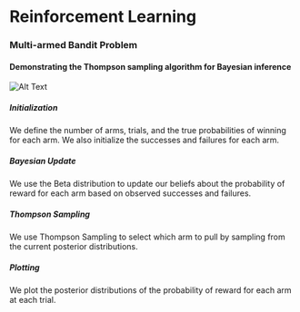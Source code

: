 # Reinforcement Learning

### Multi-armed Bandit Problem

#### Demonstrating the Thompson sampling algorithm for Bayesian inference

![Alt Text](https://github.com/timesnewhuman/machinelearning.github.io/blob/main/bayesian_bandit.gif)

##### Initialization

We define the number of arms, trials, and the true probabilities of winning for each arm. We also initialize the successes and failures for each arm.

##### Bayesian Update

We use the Beta distribution to update our beliefs about the probability of reward for each arm based on observed successes and failures.

##### Thompson Sampling

We use Thompson Sampling to select which arm to pull by sampling from the current posterior distributions.

##### Plotting

We plot the posterior distributions of the probability of reward for each arm at each trial.
